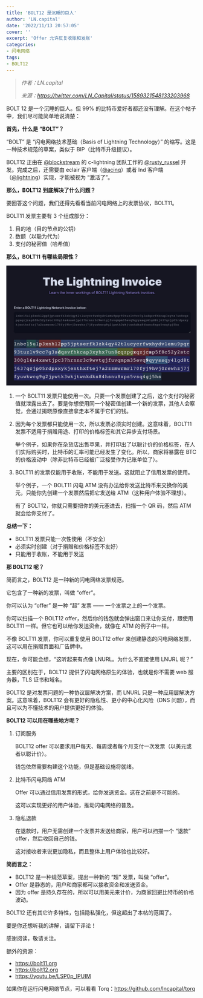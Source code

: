 ```yaml
---
title: 'BOLT12 是沉睡的巨人'
author: 'LN.capital'
date: '2022/11/13 20:57:05'
cover: ''
excerpt: 'Offer 允许反复收账和发账'
categories:
- 闪电网络
tags:
- BOLT12
---
```



> *作者：LN.capital*
> 
> *来源：<https://twitter.com/LN_Capital/status/1589321548133203968>*



BOLT 12 是一个沉睡的巨人。但 99% 的比特币爱好者都还没有理解。在这个帖子中，我们尽可能简单地说清楚：

**首先，什么是 “BOLT”？**

“BOLT” 是 “闪电网络技术基础（Basis of Lightning Technology）” 的缩写。这是一种技术规范的草案，类似于 BIP（比特币升级提议）。

BOLT12 正由在 [@blockstream](https://twitter.com/Blockstream) 的 c-lightning 团队工作的 [@rusty_russel](https://twitter.com/rusty_russel) 开发。完成之后，还需要由 eclair 客户端（[@acinq](https://twitter.com/acinq)）或者 lnd 客户端（[@lightning](https://twitter.com/lightning)）实现，才能被视为 “激活了”。

**那么，BOLT12 到底解决了什么问题？**

要回答这个问题，我们还得先看看当前闪电网络上的发票协议，BOLT11。

BOLT11 发票主要有 3 个组成部分：

1. 目的地（目的节点的公钥）
2. 数额（以聪为代为）
3. 支付的秘密值（哈希值）

**那么，BOLT11 有哪些局限性？**

![Fg5gUbzWIAAKtce](../images/bolt-12-is-a-sleeping-giant/Fg5gUbzWIAAKtce.jpg)

1. 一个 BOLT11 发票只能使用一次。只要一个发票创建了之后，这个支付的秘密值就泄露出去了。要是你想使用同一个秘密值创建一个新的发票，其他人会察觉，会通过揭晓原像直接拿走本不属于它们的钱。

2. 因为每个发票都只能使用一次，所以发票必须实时创建。这意味着，BOLT11 发票不适用于捐赠用途、打印的价格标签和其它异步支付场景。

   举个例子，如果你在杂货店出售苹果，并打印出了以聪计价的价格标签，在人们实际购买时，比特币的汇率可能已经发生了变化。所以，商家将暴露在 BTC 的价格波动中（除非比特币已经被广泛接受作为记账单位了）。

3. BOLT11 的发票仅能用于收账，不能用于发送。这就阻止了信用发票的使用。

   举个例子，一个 BOLT11 闪电 ATM 没有办法给你发送比特币来交换你的美元，只能你先创建一个发票然后把它发送给 ATM（这种用户体验不理想）。

   有了 BOLT12，你就只需要把你的美元塞进去，扫描一个 QR 码，然后 ATM 就会给你支付了。

**总结一下：**

- BOLT11 发票只能一次性使用（不安全）
- 必须实时创建（对于捐赠和价格标签不友好）
- 只能用于收账，不能用于发送

**那 BOLT12 呢？**

简而言之，BOLT12 是一种新的闪电网络发票规范。

它包含了一种新的发票，叫做 “offer”。

你可以认为 “offer” 是一种 “超” 发票 —— 一个发票之上的一个发票。

你可以扫描一个 BOLT12 offer，然后你的钱包就会弹出窗口来让你支付，跟使用 BOLT11 一样。但它也可以给你发送资金，就像在 ATM 的例子中一样。

不像 BOLT11 发票，你可以重复使用 BOLT12 offer 来创建静态的闪电网络发票，这可以用在捐赠页面和广告牌中。

现在，你可能会想，“这听起来有点像 LNURL。为什么不直接使用 LNURL 呢？”

主要的区别在于，BOLT12 提供了闪电网络原生的体验，也就是你不需要 web 服务器，TLS 证书和域名。

BOLT12 是对发票问题的一种协议层解决方案，而 LNURL 只是一种应用层解决方案。这意味着，BOLT12 会有更好的隐私性、更小的中心化风险（DNS 问题），而且可以为不懂技术的用户提供更好的体验。

**BOLT12 可以用在哪些地方呢？**

1. 订阅服务

   BOLT12 offer 可以要求用户每天、每周或者每个月支付一次发票（以美元或者以聪计价）。

   钱包依然需要构建这个功能，但是基础设施将就绪。

2. 比特币闪电网络 ATM

   Offer 可以通过信用发票的形式，给你发送资金。这在之前是不可能的。

   这可以实现更好的用户体验，推动闪电网络的普及。

3. 隐私退款

   在退款时，用户无需创建一个发票并发送给商家，用户可以扫描一个 “退款” offer，然后收回自己的钱。

   这对接收者来说更加隐私，而且整体上用户体验也比较好。

**简而言之：**

- BOLT12 是一种规范草案，提出一种新的 “超” 发票，叫做 “offer”。
- Offer 是静态的，用户和商家都可以接收资金和发送资金。
- 因为 offer 是持久存在的，所以可以用美元来计价，为商家回避比特币的价格波动。

BOLT12 还有其它许多特性，包括隐私强化，但这超出了本帖的范围了。

要是你还想听我的讲解，请留下评论！

感谢阅读，敬请关注。

额外的资源：

- https://bolt11.org
- https://bolt12.org
- https://youtu.be/LSP0p_IPUIM

如果你在运行闪电网络节点，可以看看 Torq：https://github.com/lncapital/torq